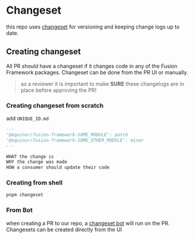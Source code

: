# Changeset

this repo uses [changeset](https://github.com/changesets/changesets) for versioning and keeping change logs up to date.

## Creating changeset

All PR should have a changeset if it changes code in any of the Fusion Framework packages. Changeset can be done from the PR UI or manually.

> as a reviewer it is important to make __SURE__ these changelogs are in place before approving the PR!

### Creating changeset from scratch

add `UNIQUE_ID.md`
```md
---
'@equinor/fusion-framework-SOME_MODULE': patch
'@equinor/fusion-framework-SOME_OTHER_MODULE': minor
---

WHAT the change is
WHY the change was made
HOW a consumer should update their code
```

### Creating from shell

```sh
pnpm changeset
```

### From Bot

when creating a PR to our repo, a [changeset bot](https://github.com/apps/changeset-bot) will run on the PR. Changesets can be created directly from the UI
